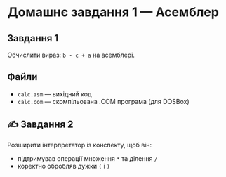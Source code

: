 # Домашнє завдання 1 — Асемблер

## Завдання 1

Обчислити вираз: `b - c + a` на асемблері.

## Файли

- `calc.asm` — вихідний код
- `calc.com` — скомпільована .COM програма (для DOSBox)

## ✍️ Завдання 2

Розширити інтерпретатор із конспекту, щоб він:

- підтримував операції множення `*` та ділення `/`
- коректно обробляв дужки `(` і `)`
